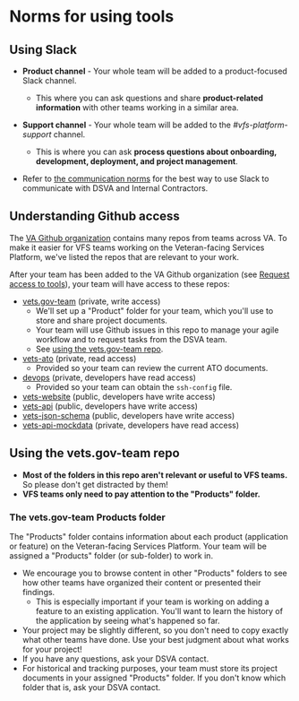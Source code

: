 # Norms for using tools

## Using Slack

* **Product channel** - Your whole team will be added to a product-focused Slack channel.

  * This where you can ask questions and share **product-related information** with other teams working in a similar area.

* **Support channel** - Your whole team will be added to the *#vfs-platform-support* channel.

  * This is where you can ask **process questions about onboarding, development, deployment, and project management**.

* Refer to [the communication norms](norms-communication.md) for the best way to use Slack to communicate with DSVA and Internal Contractors.


## Understanding Github access

The [VA Github organization](https://github.com/department-of-veterans-affairs) contains many repos from teams across VA. To make it easier for VFS teams working on the Veteran-facing Services Platform, we've listed the repos that are relevant to your work.

After your team has been added to the VA Github organization (see [Request access to tools](../Onboarding/request-access-to-tools.md)), your team will have access to these repos:

* [vets.gov-team](https://github.com/department-of-veterans-affairs/vets.gov-team) (private, write access)
    * We'll set up a "Product" folder for your team, which you'll use to store and share project documents.
    * Your team will use Github issues in this repo to manage your agile workflow and to request tasks from the DSVA team.
    * See [using the vets.gov-team repo](#using-the-vetsgov-team-repo).
* [vets-ato](https://github.com/department-of-veterans-affairs/vets.gov-ato) (private, read access)
    * Provided so your team can review the current ATO documents.
* [devops](https://github.com/department-of-veterans-affairs/devops) (private, developers have read access)
    * Provided so your team can obtain the ```ssh-config``` file.    
* [vets-website](https://github.com/department-of-veterans-affairs/vets-website) (public, developers have write access)
* [vets-api](https://github.com/department-of-veterans-affairs/vets-api) (public, developers have write access)
* [vets-json-schema](https://github.com/department-of-veterans-affairs/vets-json-schema) (public, developers have write access)
* [vets-api-mockdata](https://github.com/department-of-veterans-affairs/vets-api-mockdata) (private, developers have read access)


## Using the vets.gov-team repo

* **Most of the folders in this repo aren't relevant or useful to VFS teams.** So please don't get distracted by them!
* **VFS teams only need to pay attention to the "Products" folder.**

### The vets.gov-team Products folder

The "Products" folder contains information about each product (application or feature) on the Veteran-facing Services Platform. Your team will be assigned a "Products" folder (or sub-folder) to work in.

* We encourage you to browse content in other "Products" folders to see how other teams have organized their content or presented their findings.
  * This is especially important if your team is working on adding a feature to an existing application. You'll want to learn the history of the application by seeing what's happened so far.
* Your project may be slightly different, so you don't need to copy exactly what other teams have done. Use your best judgment about what works for your project!
* If you have any questions, ask your DSVA contact.
* For historical and tracking purposes, your team must store its project documents in your assigned "Products" folder. If you don't know which folder that is, ask your DSVA contact.
